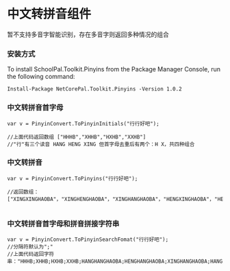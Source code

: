 # 中文转拼音组件

暂不支持多音字智能识别，存在多音字则返回多种情况的组合

### 安装方式


To install SchoolPal.Toolkit.Pinyins from the Package Manager Console, run the following command:
```
Install-Package NetCorePal.Toolkit.Pinyins -Version 1.0.2
```



### 中文转拼音首字母

```
var v = PinyinConvert.ToPinyinInitials("行行好吧");

//上面代码返回数组 ["HHHB","XHHB","HXHB","XXHB"]
//"行"有三个读音 HANG HENG XING 但首字母去重后有两个：H X，共四种组合

```

### 中文转拼音
```
var v = PinyinConvert.ToPinyins("行行好吧");

//返回数组：
["XINGXINGHAOBA"，"XINGHENGHAOBA"，"XINGHANGHAOBA"，"HENGXINGHAOBA"，"HENGHENGHAOBA"，"HENGHANGHAOBA"，"HANGXINGHAOBA"，"HANGHENGHAOBA"，"HANGHANGHAOBA"]


```

### 中文转拼音首字母和拼音拼接字符串

```
var v = PinyinConvert.ToPinyinSearchFomat("行行好吧");
//分隔符默认为";"
//上面代码返回字符串："HHHB;XHHB;HXHB;XXHB;HANGHANGHAOBA;HENGHANGHAOBA;XINGHANGHAOBA;HANGHENGHAOBA;HENGHENGHAOBA;XINGHENGHAOBA;HANGXINGHAOBA;HENGXINGHAOBA;XINGXINGHAOBA"
```